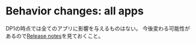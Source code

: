 # Behavior changes: all apps

DP1の時点では全てのアプリに影響を与えるものはない。
今後変わる可能性があるので[Release notes](https://developer.android.com/about/versions/13/release-notes)を見ておくこと。
